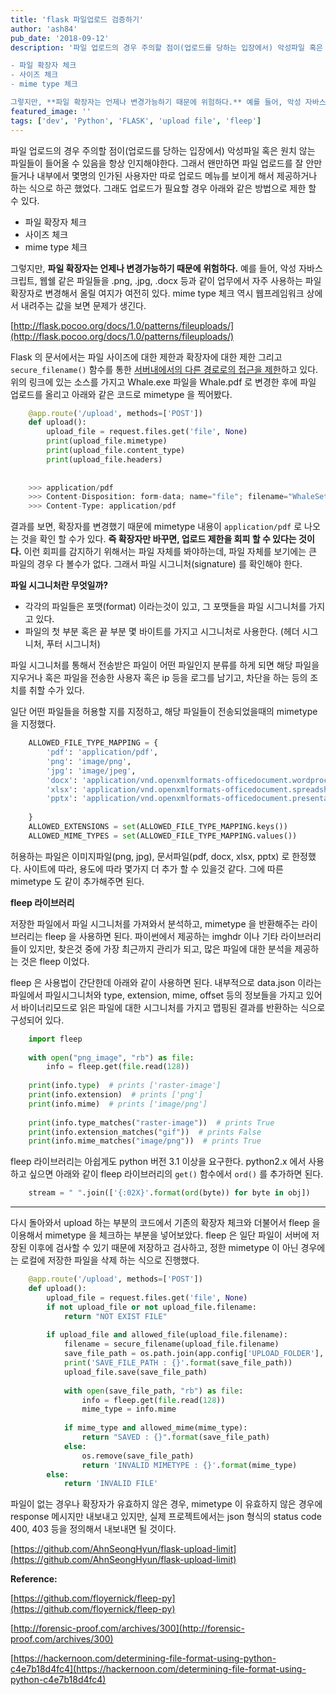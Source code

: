 ```yaml
---
title: 'flask 파일업로드 검증하기'
author: 'ash84'
pub_date: '2018-09-12'
description: '파일 업로드의 경우 주의할 점이(업로드를 당하는 입장에서) 악성파일 혹은 원치 않는 파일들이 들어올 수 있음을 항상 인지해야한다. 그래서 왠만하면 파일 업로드를 잘 안만들거나 내부에서 몇명의 인가된 사용자만 따로 업로드 메뉴를 보이게 해서 제공하거나 하는 식으로 하곤 했었다. 그래도 업로드가 필요할 경우 아래와 같은 방법으로 제한 할 수 있다. 

- 파일 확장자 체크
- 사이즈 체크
- mime type 체크

그렇지만, **파일 확장자는 언제나 변경가능하기 때문에 위험하다.** 예를 들어, 악성 자바스크립트, 웹쉘 같은 파일들을'
featured_image: ''
tags: ['dev', 'Python', 'FLASK', 'upload file', 'fleep']
---
```


파일 업로드의 경우 주의할 점이(업로드를 당하는 입장에서) 악성파일 혹은 원치 않는 파일들이 들어올 수 있음을 항상 인지해야한다. 그래서 왠만하면 파일 업로드를 잘 안만들거나 내부에서 몇명의 인가된 사용자만 따로 업로드 메뉴를 보이게 해서 제공하거나 하는 식으로 하곤 했었다. 그래도 업로드가 필요할 경우 아래와 같은 방법으로 제한 할 수 있다. 

- 파일 확장자 체크
- 사이즈 체크
- mime type 체크

그렇지만, **파일 확장자는 언제나 변경가능하기 때문에 위험하다.** 예를 들어, 악성 자바스크립트, 웹쉘 같은 파일들을 .png, .jpg, .docx 등과 같이 업무에서 자주 사용하는 파일 확장자로 변경해서 올릴 여지가 여전히 있다. mime type 체크 역시 웹프레임워크 상에서 내려주는 값을 보면 문제가 생긴다. 

[http://flask.pocoo.org/docs/1.0/patterns/fileuploads/](http://flask.pocoo.org/docs/1.0/patterns/fileuploads/)

Flask 의 문서에서는 파일 사이즈에 대한 제한과 확장자에 대한 제한 그리고 `secure_filename()` 함수를 통한 [서버내에서의 다른 경로로의 접근을 제한](http://werkzeug.pocoo.org/docs/0.14/utils/#werkzeug.utils.secure_filename)하고 있다. 위의 링크에 있는 소스를 가지고 Whale.exe 파일을 Whale.pdf 로 변경한 후에 파일 업로드를 올리고 아래와 같은 코드로 mimetype 을 찍어봤다. 

```python 
    @app.route('/upload', methods=['POST'])
    def upload():
        upload_file = request.files.get('file', None)
        print(upload_file.mimetype)
        print(upload_file.content_type)
        print(upload_file.headers)
    
    
    >>> application/pdf
    >>> Content-Disposition: form-data; name="file"; filename="WhaleSetup.pdf"
    >>> Content-Type: application/pdf
```

결과를 보면, 확장자를 변경했기 때문에 mimetype 내용이 `application/pdf` 로 나오는 것을 확인 할 수가 있다. **즉 확장자만 바꾸면, 업로드 제한을 회피 할 수 있다는 것이다.** 이런 회피를 감지하기 위해서는 파일 자체를 봐야하는데, 파일 자체를 보기에는 큰 파일의 경우 다 볼수가 없다. 그래서 파일 시그니처(signature) 를 확인해야 한다. 

**파일 시그니처란 무엇일까?** 

- 각각의 파일들은 포맷(format) 이라는것이 있고, 그 포맷들을 파일 시그니처를 가지고 있다.
- 파일의 첫 부분 혹은 끝 부분 몇 바이트를 가지고 시그니처로 사용한다. (헤더 시그니처, 푸터 시그니처)

파일 시그니처를 통해서 전송받은 파일이 어떤 파일인지 분류를 하게 되면 해당 파일을 지우거나 혹은 파일을 전송한 사용자 혹은 ip 등을 로그를 남기고, 차단을 하는 등의 조치를 취할 수가 있다. 

일단 어떤 파일들을 허용할 지를 지정하고, 해당 파일들이 전송되었을때의 mimetype 을 지정했다. 

```python 
    ALLOWED_FILE_TYPE_MAPPING = {
        'pdf': 'application/pdf',
        'png': 'image/png',
        'jpg': 'image/jpeg',
        'docx': 'application/vnd.openxmlformats-officedocument.wordprocessingml.document',
        'xlsx': 'application/vnd.openxmlformats-officedocument.spreadsheetml.sheet',
        'pptx': 'application/vnd.openxmlformats-officedocument.presentationml.presentation'
    
    }
    ALLOWED_EXTENSIONS = set(ALLOWED_FILE_TYPE_MAPPING.keys())
    ALLOWED_MIME_TYPES = set(ALLOWED_FILE_TYPE_MAPPING.values())
```

허용하는 파일은 이미지파일(png, jpg), 문서파일(pdf, docx, xlsx, pptx) 로 한정했다. 사이트에 따라, 용도에 따라 몇가지 더 추가 할 수 있을것 같다. 그에 따른 mimetype 도 같이 추가해주면 된다. 

**fleep 라이브러리** 

저장한 파일에서 파일 시그니처를 가져와서 분석하고, mimetype 을 반환해주는 라이브러리는 fleep 을 사용하면 된다. 파이썬에서 제공하는 imghdr 이나 기타 라이브러리들이 있지만, 찾은것 중에 가장 최근까지 관리가 되고, 많은 파일에 대한 분석을 제공하는 것은 fleep 이었다. 

fleep 은 사용법이 간단한데 아래와 같이 사용하면 된다. 내부적으로 data.json 이라는 파일에서 파일시그니처와 type, extension, mime, offset 등의 정보들을 가지고 있어서 바이너리모드로 읽은 파일에 대한 시그니처를 가지고 맵핑된 결과를 반환하는 식으로 구성되어 있다. 

```python 
    import fleep
    
    with open("png_image", "rb") as file:
        info = fleep.get(file.read(128))
    
    print(info.type)  # prints ['raster-image']
    print(info.extension)  # prints ['png']
    print(info.mime)  # prints ['image/png']
    
    print(info.type_matches("raster-image"))  # prints True
    print(info.extension_matches("gif"))  # prints False
    print(info.mime_matches("image/png"))  # prints True
```

fleep 라이브러리는 아쉽게도 python 버전 3.1 이상을 요구한다. python2.x 에서 사용하고 싶으면 아래와 같이 fleep 라이브러리의 `get()` 함수에서 `ord()` 를 추가하면 된다. 

```python
    stream = " ".join(['{:02X}'.format(ord(byte)) for byte in obj])
```
---

다시 돌아와서 upload 하는 부분의 코드에서 기존의 확장자 체크와 더불어서 fleep 을 이용해서 mimetype 을 체크하는 부분을 넣어보았다. fleep 은 일단 파일이 서버에 저장된 이후에 검사할 수 있기 때문에 저장하고 검사하고, 정한 mimetype 이 아닌 경우에는 로컬에 저장한 파일을 삭제 하는 식으로 진행했다. 

```python 
    @app.route('/upload', methods=['POST'])
    def upload():
        upload_file = request.files.get('file', None) 
        if not upload_file or not upload_file.filename:
            return "NOT EXIST FILE"
    
        if upload_file and allowed_file(upload_file.filename):
            filename = secure_filename(upload_file.filename)
            save_file_path = os.path.join(app.config['UPLOAD_FOLDER'], filename)
            print('SAVE_FILE_PATH : {}'.format(save_file_path))
            upload_file.save(save_file_path)
    
            with open(save_file_path, "rb") as file:
                info = fleep.get(file.read(128))
                mime_type = info.mime
    
            if mime_type and allowed_mime(mime_type):
                return "SAVED : {}".format(save_file_path)
            else:
                os.remove(save_file_path)
                return 'INVALID MIMETYPE : {}'.format(mime_type)
        else:
            return 'INVALID FILE'
```

파일이 없는 경우나 확장자가 유효하지 않은 경우, mimetype 이 유효하지 않은 경우에 response 메시지만 내보내고 있지만, 실제 프로젝트에서는 json 형식의 status code 400, 403 등을 정의해서 내보내면 될 것이다. 

[https://github.com/AhnSeongHyun/flask-upload-limit](https://github.com/AhnSeongHyun/flask-upload-limit) 

**Reference:**

[https://github.com/floyernick/fleep-py](https://github.com/floyernick/fleep-py)

[http://forensic-proof.com/archives/300](http://forensic-proof.com/archives/300)

[https://hackernoon.com/determining-file-format-using-python-c4e7b18d4fc4](https://hackernoon.com/determining-file-format-using-python-c4e7b18d4fc4)
